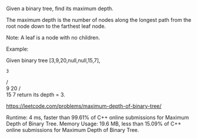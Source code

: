 Given a binary tree, find its maximum depth.

The maximum depth is the number of nodes along the longest path from the root node down to the farthest leaf node.

Note: A leaf is a node with no children.

Example:

Given binary tree [3,9,20,null,null,15,7],

    3
   / \
  9  20
    /  \
   15   7
return its depth = 3.

https://leetcode.com/problems/maximum-depth-of-binary-tree/

Runtime: 4 ms, faster than 99.61% of C++ online submissions for Maximum Depth of Binary Tree.
Memory Usage: 19.6 MB, less than 15.09% of C++ online submissions for Maximum Depth of Binary Tree.
